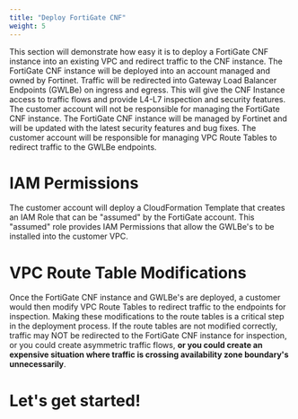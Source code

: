 ```yaml
---
title: "Deploy FortiGate CNF"
weight: 5
---
```


This section will demonstrate how easy it is to deploy a FortiGate CNF instance into an existing VPC and redirect traffic to the CNF instance. The FortiGate CNF instance will be deployed into an account managed and owned by Fortinet. Traffic will be redirected into Gateway Load Balancer Endpoints (GWLBe) on ingress and egress. This will give the CNF Instance access to traffic flows and provide L4-L7 inspection and security features. The customer account will not be responsible for managing the FortiGate CNF instance. The FortiGate CNF instance will be managed by Fortinet and will be updated with the latest security features and bug fixes. The customer account will be responsible for managing VPC Route Tables to redirect traffic to the GWLBe endpoints.

# IAM Permissions

The customer account will deploy a CloudFormation Template that creates an IAM Role that can be "assumed" by the FortiGate account. This "assumed" role provides IAM Permissions that allow the GWLBe's to be installed into the customer VPC. 

# VPC Route Table Modifications

Once the FortiGate CNF instance and GWLBe's are deployed, a customer would then modify VPC Route Tables to redirect traffic to the endpoints for inspection. Making these modifications to the route tables is a critical step in the deployment process. If the route tables are not modified correctly, traffic may NOT be redirected to the FortiGate CNF instance for inspection, or you could create asymmetric traffic flows, __or you could create an expensive situation where traffic is crossing availability zone boundary's unnecessarily__.

# Let's get started!